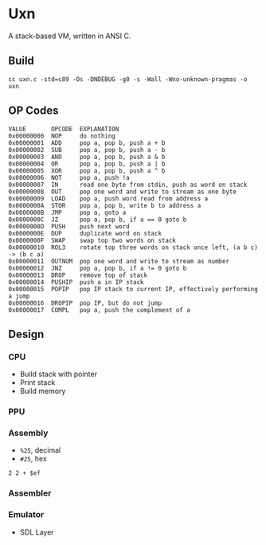 # Uxn

A stack-based VM, written in ANSI C.

## Build

```
cc uxn.c -std=c89 -Os -DNDEBUG -g0 -s -Wall -Wno-unknown-pragmas -o uxn
```

## OP Codes

```
VALUE       OPCODE  EXPLANATION
0x00000000  NOP     do nothing
0x00000001  ADD     pop a, pop b, push a + b
0x00000002  SUB     pop a, pop b, push a - b
0x00000003  AND     pop a, pop b, push a & b
0x00000004  OR      pop a, pop b, push a | b
0x00000005  XOR     pop a, pop b, push a ^ b
0x00000006  NOT     pop a, push !a
0x00000007  IN      read one byte from stdin, push as word on stack
0x00000008  OUT     pop one word and write to stream as one byte
0x00000009  LOAD    pop a, push word read from address a
0x0000000A  STOR    pop a, pop b, write b to address a
0x0000000B  JMP     pop a, goto a
0x0000000C  JZ      pop a, pop b, if a == 0 goto b
0x0000000D  PUSH    push next word
0x0000000E  DUP     duplicate word on stack
0x0000000F  SWAP    swap top two words on stack
0x00000010  ROL3    rotate top three words on stack once left, (a b c) -> (b c a)
0x00000011  OUTNUM  pop one word and write to stream as number
0x00000012  JNZ     pop a, pop b, if a != 0 goto b
0x00000013  DROP    remove top of stack
0x00000014  PUSHIP  push a in IP stack
0x00000015  POPIP   pop IP stack to current IP, effectively performing a jump
0x00000016  DROPIP  pop IP, but do not jump
0x00000017  COMPL   pop a, push the complement of a
```

## Design

### CPU

- Build stack with pointer
- Print stack
- Build memory

### PPU

### Assembly

- `%25`, decimal
- `#25`, hex

```
2 2 + $ef
```

### Assembler


### Emulator

- SDL Layer
